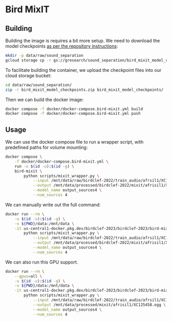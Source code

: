 # Bird MixIT

## Building

Building the image is requires a bit more setup.
We need to download the model checkpoints [as per the repository instructions](https://github.com/google-research/sound-separation/tree/master/models/bird_mixit):

```bash
mkdir -p data/raw/sound_separation
gcloud storage cp -r gs://gresearch/sound_separation/bird_mixit_model_checkpoints data/raw/sound_separation
```

To facilitate building the container, we upload the checkpoint files into our cloud storage bucket:

```bash
cd data/raw/sound_separation/
zip -r bird_mixit_model_checkpoints.zip bird_mixit_model_checkpoints/
```

Then we can build the docker image:

```bash
docker compose -f docker/docker-compose.bird-mixit.yml build
docker compose -f docker/docker-compose.bird-mixit.yml push
```

## Usage

We can use the docker compose file to run a wrapper script, with predefined paths for volume mounting:

```bash
docker compose \
    -f docker/docker-compose.bird-mixit.yml \
    run -u $(id -u):$(id -g) \
    bird-mixit \
        python scripts/mixit_wrapper.py \
            --input /mnt/data/raw/birdclef-2022/train_audio/afrsil1/XC125458.ogg \
            --output /mnt/data/processed/birdclef-2022/mixit/afrisil1/XC125458.ogg \
            --model_name output_sources4 \
            --num_sources 4
```

We can manually write out the full command:

```bash
docker run --rm \
    -u $(id -u):$(id -g) \
    -v ${PWD}/data:/mnt/data \
    -it us-central1-docker.pkg.dev/birdclef-2023/birdclef-2023/bird-mixit:latest \
        python scripts/mixit_wrapper.py \
            --input /mnt/data/raw/birdclef-2022/train_audio/afrsil1/XC125458.ogg \
            --output /mnt/data/processed/birdclef-2022/mixit/afrisil1/XC125458.ogg \
            --model_name output_sources4 \
            --num_sources 4
```

We can also run this GPU support.

```bash
docker run --rm \
    --gpus=all \
    -u $(id -u):$(id -g) \
    -v ${PWD}/data:/mnt/data \
    -it us-central1-docker.pkg.dev/birdclef-2023/birdclef-2023/bird-mixit-gpu:latest \
        python scripts/mixit_wrapper.py \
            --input /mnt/data/raw/birdclef-2022/train_audio/afrsil1/XC125458.ogg \
            --output /mnt/data/processed/mixit/afrisil1/XC125458.ogg \
            --model_name output_sources4 \
            --num_sources 4
```
